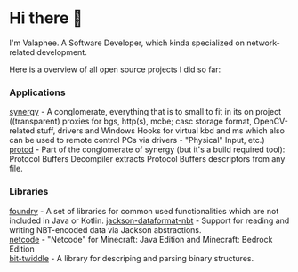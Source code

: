# Hi there 👋

I'm Valaphee. A Software Developer, which kinda specialized on network-related development.

Here is a overview of all open source projects I did so far:

### Applications
[synergy](https://github.com/valaphee/synergy) - A conglomerate, everything that is to small to fit in its on project ((transparent) proxies for bgs, http(s), mcbe; casc storage format, OpenCV-related stuff, drivers and Windows Hooks for virtual kbd and ms which also can be used to remote control PCs via drivers - "Physical" Input, etc.)<br>
[protod](https://github.com/valaphee/protod) - Part of the conglomerate of synergy (but it's a build required tool): Protocol Buffers Decompiler extracts Protocol Buffers descriptors from any file.

### Libraries
[foundry](https://github.com/valaphee/foundry) - A set of libraries for common used functionalities which are not included in Java or Kotlin.
[jackson-dataformat-nbt](https://github.com/valaphee/jackson-dataformat-nbt) - Support for reading and writing NBT-encoded data via Jackson abstractions.<br>
[netcode](https://github.com/valaphee/netcode) - "Netcode" for Minecraft: Java Edition and Minecraft: Bedrock Edition<br>
[bit-twiddle](https://github.com/valaphee/bit-twiddle) - A library for descriping and parsing binary structures.<br>

